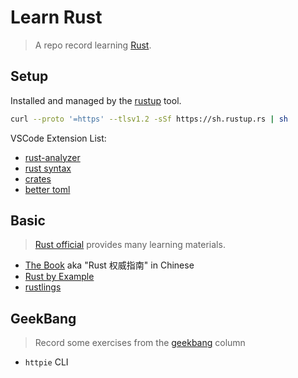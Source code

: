 # Learn Rust

> A repo record learning [Rust](https://www.rust-lang.org).

## Setup

Installed and managed by the [rustup] tool.

```bash
curl --proto '=https' --tlsv1.2 -sSf https://sh.rustup.rs | sh
```

[rustup]: https://github.com/rust-lang/rustup

VSCode Extension List:

- [rust-analyzer](https://marketplace.visualstudio.com/items?itemName=matklad.rust-analyzer)
- [rust syntax](https://marketplace.visualstudio.com/items?itemName=dustypomerleau.rust-syntax)
- [crates](https://marketplace.visualstudio.com/items?itemName=serayuzgur.crates)
- [better toml](https://marketplace.visualstudio.com/items?itemName=bungcip.better-toml)

## Basic

> [Rust official](https://www.rust-lang.org/learn) provides many learning materials.

- [The Book](https://github.com/rust-lang/book) aka "Rust 权威指南" in Chinese
- [Rust by Example](https://github.com/rust-lang/rust-by-example)
- [rustlings](https://github.com/rust-lang/rustlings)

## GeekBang

> Record some exercises from the [geekbang] column

- `httpie` CLI

<!-- Links -->

[geekbang]: https://time.geekbang.org/
